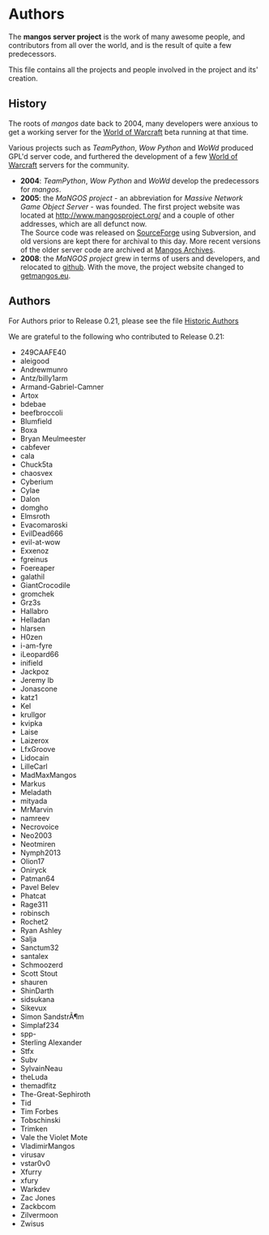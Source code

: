 Authors
=======
The **mangos server project** is the work of many awesome people, and contributors
from all over the world, and is the result of quite a few predecessors.

This file contains all the projects and people involved in the project and its'
creation.

History
-------
The roots of *mangos* date back to 2004, many developers were anxious to get
a working server for the [World of Warcraft][1] beta running at that time.

Various projects such as *TeamPython*, *Wow Python* and *WoWd* produced GPL'd
server code, and furthered the development of a few [World of Warcraft][1] servers for the community.

* **2004**: *TeamPython*, *Wow Python* and *WoWd* develop the predecessors for
  *mangos*.
* **2005**: the *MaNGOS project* - an abbreviation for *Massive Network Game
  Object Server* - was founded. The first project website was located at
  http://www.mangosproject.org/ and a couple of other addresses, which are all defunct now. <br />
  The Source code was released
  on [SourceForge][2] using Subversion, and old versions are kept there for
  archival to this day. More recent versions of the older server code are archived at [Mangos Archives][5].
* **2008**: the *MaNGOS project* grew in terms of users and developers,
  and relocated to [github][3]. With the move, the project website changed
  to [getmangos.eu][4].

Authors
-------
For Authors prior to Release 0.21, please see the file [Historic Authors](Authors_historic.md)

We are grateful to the following who contributed to Release 0.21:

* 249CAAFE40
* aleigood
* Andrewmunro
* Antz/billy1arm
* Armand-Gabriel-Camner
* Artox
* bdebae
* beefbroccoli
* Blumfield
* Boxa
* Bryan Meulmeester
* cabfever
* cala
* Chuck5ta
* chaosvex
* Cyberium
* Cylae
* Dalon
* domgho
* Elmsroth
* Evacomaroski
* EvilDead666
* evil-at-wow
* Exxenoz
* fgreinus
* Foereaper
* galathil
* GiantCrocodile
* gromchek
* Grz3s
* Hallabro
* Helladan
* hlarsen
* H0zen
* i-am-fyre
* iLeopard66
* inifield
* Jackpoz
* Jeremy lb
* Jonascone
* katz1
* Kel
* krullgor
* kvipka
* Laise
* Laizerox
* LfxGroove
* Lidocain
* LilleCarl
* MadMaxMangos
* Markus
* Meladath
* mityada
* MrMarvin
* namreev
* Necrovoice
* Neo2003
* Neotmiren
* Nymph2013
* Olion17
* Oniryck
* Patman64
* Pavel Belev
* Phatcat
* Rage311
* robinsch
* Rochet2
* Ryan Ashley
* Salja
* Sanctum32
* santalex
* Schmoozerd
* Scott Stout
* shauren
* ShinDarth
* sidsukana
* Sikevux
* Simon SandstrÃ¶m
* Simplaf234
* spp-
* Sterling Alexander
* Stfx
* Subv
* SylvainNeau
* theLuda
* themadfitz
* The-Great-Sephiroth
* Tid
* Tim Forbes
* Tobschinski
* Trimken
* Vale the Violet Mote
* VladimirMangos
* virusav
* vstar0v0
* Xfurry
* xfury
* Warkdev
* Zac Jones
* Zackbcom
* Zilvermoon
* Zwisus


[1]: http://blizzard.com/games/wow/ "World of Warcraft"
[2]: http://sourceforge.net/p/mangos/ "mangos on SourceForge"
[3]: https://github.com/mangos/ "mangos on github"
[4]: http://getmangos.eu/ "mangos project"
[5]: http://github.com/mangosarchives/ "MaNGOS Archives"